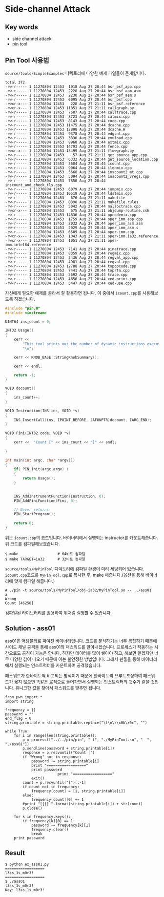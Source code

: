 # Side-channel Attack

## Key words

- side channel attack
- pin tool

## Pin Tool 사용법

`source/tools/SimpleExamples` 디렉토리에 다양한 예제 파일들이 존재합니다.

```
total 372
-rw-r----- 1 11270804 12453  1918 Aug 27 20:44 bsr_bsf_app.cpp
-rw-r----- 1 11270804 12453  2228 Aug 27 20:44 bsr_bsf_asm.asm
-rw-r----- 1 11270804 12453  2230 Aug 27 20:44 bsr_bsf_asm.s
-rw-r----- 1 11270804 12453  6095 Aug 27 20:44 bsr_bsf.cpp
-rwxr-x--- 1 11270804 12453   228 Aug 27 21:11 bsr_bsf.reference
-rwxr-x--- 1 11270804 12453 11851 Aug 27 21:11 callgraph.py
-rw-r----- 1 11270804 12453  7607 Aug 27 20:44 calltrace.cpp
-rw-r----- 1 11270804 12453  8723 Aug 27 20:44 catmix.cpp
-rw-r----- 1 11270804 12453  8143 Aug 27 20:44 coco.cpp
-rw-r----- 1 11270804 12453 11475 Aug 27 20:44 dcache.cpp
-rw-r----- 1 11270804 12453 12898 Aug 27 20:44 dcache.H
-rw-r----- 1 11270804 12453  9378 Aug 27 20:44 edgcnt.cpp
-rw-r----- 1 11270804 12453  3330 Aug 27 20:44 emuload.cpp
-rw-r----- 1 11270804 12453  8960 Aug 27 20:44 extmix.cpp
-rw-r----- 1 11270804 12453 14793 Aug 27 20:44 fence.cpp
-rwxr-x--- 1 11270804 12453 13499 Aug 27 21:11 flowgraph.py
-rw-r----- 1 11270804 12453    57 Aug 27 21:11 get_source_app.cpp
-rw-r----- 1 11270804 12453  6333 Aug 27 20:44 get_source_location.cpp
-rw-r----- 1 11270804 12453  3604 Aug 27 20:44 icount.cpp
-rw-r----- 1 11270804 12453  9064 Aug 27 20:44 ilenmix.cpp
-rw-r----- 1 11270804 12453  5668 Aug 27 20:44 inscount2_mt.cpp
-rw-r----- 1 11270804 12453  5094 Aug 27 20:44 inscount2_vregs.cpp
-rw-r----- 1 11270804 12453  7850 Aug 27 20:44 inscount_and_check_tls.cpp
-rw-r----- 1 11270804 12453  6079 Aug 27 20:44 jumpmix.cpp
-rw-r----- 1 11270804 12453 10519 Aug 27 20:44 ldstmix.cpp
-rw-r----- 1 11270804 12453   676 Aug 27 21:11 makefile
-rw-r----- 1 11270804 12453  8398 Aug 27 21:11 makefile.rules
-rw-r----- 1 11270804 12453  5042 Aug 27 20:44 malloctrace.cpp
-rwxr-x--- 1 11270804 12453   675 Aug 27 21:11 objdump-routine.csh
-rw-r----- 1 11270804 12453 14836 Aug 27 20:44 opcodemix.cpp
-rw-r----- 1 11270804 12453  1759 Aug 27 20:44 oper_imm_app.cpp
-rw-r----- 1 11270804 12453  2032 Aug 27 20:44 oper_imm_asm.asm
-rw-r----- 1 11270804 12453  2029 Aug 27 20:44 oper_imm_asm.s
-rw-r----- 1 11270804 12453  6509 Aug 27 20:44 oper-imm.cpp
-rwxr-x--- 1 11270804 12453  1043 Aug 27 21:11 oper-imm.ia32.reference
-rwxr-x--- 1 11270804 12453  1051 Aug 27 21:11 oper-imm.intel64.reference
-rw-r----- 1 11270804 12453  7141 Aug 27 20:44 pinatrace.cpp
-rw-r----- 1 11270804 12453  8359 Aug 27 20:44 regmix.cpp
-rw-r----- 1 11270804 12453  2436 Aug 27 20:44 regval_app.cpp
-rw-r----- 1 11270804 12453  4981 Aug 27 20:44 regval.cpp
-rw-r----- 1 11270804 12453 12788 Aug 27 20:44 topopcode.cpp
-rw-r----- 1 11270804 12453  7441 Aug 27 20:44 toprtn.cpp
-rw-r----- 1 11270804 12453  5692 Aug 27 20:44 trace.cpp
-rw-r----- 1 11270804 12453  4656 Aug 27 20:44 xed-print.cpp
-rw-r----- 1 11270804 12453  3447 Aug 27 20:44 xed-use.cpp
```

자신에게 필요한 예제를 골라서 잘 활용하면 됩니다. 이 중에서 `icount.cpp`를 사용해보도록 하겠습니다.

```c
#include "pin.H"
#include <iostream>

UINT64 ins_count = 0;

INT32 Usage()
{
    cerr <<
        "This tool prints out the number of dynamic instructions executed to stderr.\n"
        "\n";

    cerr << KNOB_BASE::StringKnobSummary();

    cerr << endl;

    return -1;
}

VOID docount()
{
    ins_count++;
}

VOID Instruction(INS ins, VOID *v)
{
    INS_InsertCall(ins, IPOINT_BEFORE, (AFUNPTR)docount, IARG_END);
}

VOID Fini(INT32 code, VOID *v)
{
    cerr <<  "Count [" << ins_count << "]" << endl;
    
}

int main(int argc, char *argv[])
{
    if( PIN_Init(argc,argv) )
    {
        return Usage();
    }
    

    INS_AddInstrumentFunction(Instruction, 0);
    PIN_AddFiniFunction(Fini, 0);

    // Never returns
    PIN_StartProgram();
    
    return 0;
}
```

 위는 `icount.cpp`의 코드입니다. 바이너리에서 실행되는 instructor를 카운트해줍니다. 위 코드를 컴파일해보겠습니다.

```
$ make					# 64비트 컴파일
$ make TARGET=ia32		# 32비트 컴파일
```

 `source/tools/MyPinTool` 디렉토리에 컴파일 환경이 미리 세팅되어 있습니다. `icount.cpp`코드를 `MyPinTool.cpp`로 복사한 후, make 해줍니다.(옵션을 통해 바이너리에 맞게 컴파일 해줍니다.)

```
# ./pin -t source/tools/MyPinTool/obj-ia32/MyPinTool.so -- ../ass01
a
Wrong
Count [46258]
```

컴파일된 라이브러리를 활용하여 위처럼 실행할 수 있습니다.

## Solution - ass01

ass01은 어셈블리로 짜여진 바이너리입니다. 코드를 분석하기는 너무 복잡하기 때문에 사이드 채널 공격을 통해 ass01의 패스워드를 알아내겠습니다. 프로세스가 작동하는 시간으로도 공격이 가능은 합니다. 하지만 데이터를 많이 쌓아야 하고, 해보면 알겠지만 너무 다양한 값이 나오기 때문에 이는 불안정한 방법입니다. 그래서 핀툴을 통해 바이너리에서 실행되는 인스트럭터를 카운트하여 공격했습니다.

패스워드가 한바이트씩 비교되는 방식이기 때문에 한바이트씩 브루트포싱하여 패스워드가 옳지 않으면 똑같은 로직으로 들어가면서 실행되는 인스트럭터의 갯수가 같을 것입니다. 유니크한 값을 찾아서 패스워드를 맞추면 됩니다. 

```
from pwn import *
import string

frequency = {}
password = ""
end_flag = 0
string.printable = string.printable.replace("\t\n\r\x0b\x0c", "")

while True:
	for i in range(len(string.printable)):
		p = process(["../../pin/pin", "-t", "./MyPinTool.so", "--", "./ass01"])
		p.sendline(password + string.printable[i])
		response = p.recvuntil("Count [")
		if "Wrong" not in response:
			password += string.printable[i]
			print "=================="
			print password
                        print "=================="
			exit()
		count = p.recvuntil("]")[:-1]
		if count not in frequency:
			frequency[count] = [1, string.printable[i]]
		else:
			frequency[count][0] += 1
		#print "[{}] ".format(string.printable[i]) + str(count)
		p.close()

	for k in frequency.keys():
		if frequency[k][0] == 1:
			password += frequency[k][1]
			frequency.clear()
			break
	print password
```

## Result

```
$ python ex_ass01.py
==================
l3ss_1s_m0r3!
==================
$ ./ass01
l3ss_1s_m0r3!
Key: l3ss_1s_m0r3!
```

